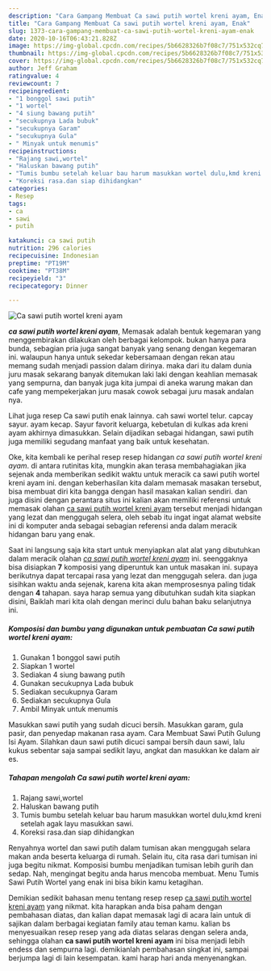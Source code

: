 ```yaml
---
description: "Cara Gampang Membuat Ca sawi putih wortel kreni ayam, Enak"
title: "Cara Gampang Membuat Ca sawi putih wortel kreni ayam, Enak"
slug: 1373-cara-gampang-membuat-ca-sawi-putih-wortel-kreni-ayam-enak
date: 2020-10-16T06:43:21.828Z
image: https://img-global.cpcdn.com/recipes/5b6628326b7f08c7/751x532cq70/ca-sawi-putih-wortel-kreni-ayam-foto-resep-utama.jpg
thumbnail: https://img-global.cpcdn.com/recipes/5b6628326b7f08c7/751x532cq70/ca-sawi-putih-wortel-kreni-ayam-foto-resep-utama.jpg
cover: https://img-global.cpcdn.com/recipes/5b6628326b7f08c7/751x532cq70/ca-sawi-putih-wortel-kreni-ayam-foto-resep-utama.jpg
author: Jeff Graham
ratingvalue: 4
reviewcount: 7
recipeingredient:
- "1 bonggol sawi putih"
- "1 wortel"
- "4 siung bawang putih"
- "secukupnya Lada bubuk"
- "secukupnya Garam"
- "secukupnya Gula"
- " Minyak untuk menumis"
recipeinstructions:
- "Rajang sawi,wortel"
- "Haluskan bawang putih"
- "Tumis bumbu setelah keluar bau harum masukkan wortel dulu,kmd kreni setelah agak layu masukkan sawi."
- "Koreksi rasa.dan siap dihidangkan"
categories:
- Resep
tags:
- ca
- sawi
- putih

katakunci: ca sawi putih 
nutrition: 296 calories
recipecuisine: Indonesian
preptime: "PT19M"
cooktime: "PT38M"
recipeyield: "3"
recipecategory: Dinner

---
```



![Ca sawi putih wortel kreni ayam](https://img-global.cpcdn.com/recipes/5b6628326b7f08c7/751x532cq70/ca-sawi-putih-wortel-kreni-ayam-foto-resep-utama.jpg)

<b><i>ca sawi putih wortel kreni ayam</i></b>, Memasak adalah bentuk kegemaran yang menggembirakan dilakukan oleh berbagai kelompok. bukan hanya para bunda, sebagian pria juga sangat banyak yang senang dengan kegemaran ini. walaupun hanya untuk sekedar kebersamaan dengan rekan atau memang sudah menjadi passion dalam dirinya. maka dari itu dalam dunia juru masak sekarang banyak ditemukan laki laki dengan keahlian memasak yang sempurna, dan banyak juga kita jumpai di aneka warung makan dan cafe yang mempekerjakan juru masak cowok sebagai juru masak andalan nya.

Lihat juga resep Ca sawi putih enak lainnya. cah sawi wortel telur. capcay sayur. ayam kecap. Sayur favorit keluarga, kebetulan di kulkas ada kreni ayam akhirnya dimasukkan. Selain dijadikan sebagai hidangan, sawi putih juga memiliki segudang manfaat yang baik untuk kesehatan.

Oke, kita kembali ke perihal resep resep hidangan <i>ca sawi putih wortel kreni ayam</i>. di antara rutinitas kita, mungkin akan terasa membahagiakan jika sejenak anda memberikan sedikit waktu untuk meracik ca sawi putih wortel kreni ayam ini. dengan keberhasilan kita dalam memasak masakan tersebut, bisa membuat diri kita bangga dengan hasil masakan kalian sendiri. dan juga disini dengan perantara situs ini kalian akan memiliki referensi untuk memasak olahan <u>ca sawi putih wortel kreni ayam</u> tersebut menjadi hidangan yang lezat dan menggugah selera, oleh sebab itu ingat ingat alamat website ini di komputer anda sebagai sebagian referensi anda dalam meracik hidangan baru yang enak.


Saat ini langsung saja kita start untuk menyiapkan alat alat yang dibutuhkan dalam meracik olahan <u><i>ca sawi putih wortel kreni ayam</i></u> ini. seenggaknya bisa disiapkan <b>7</b> komposisi yang diperuntuk kan untuk masakan ini. supaya berikutnya dapat tercapai rasa yang lezat dan menggugah selera. dan juga sisihkan waktu anda sejenak, karena kita akan memprosesnya paling tidak dengan <b>4</b> tahapan. saya harap semua yang dibutuhkan sudah kita siapkan disini, Baiklah mari kita olah dengan merinci dulu bahan baku selanjutnya ini.

<!--inarticleads1-->

##### Komposisi dan bumbu yang digunakan untuk pembuatan Ca sawi putih wortel kreni ayam:

1. Gunakan 1 bonggol sawi putih
1. Siapkan 1 wortel
1. Sediakan 4 siung bawang putih
1. Gunakan secukupnya Lada bubuk
1. Sediakan secukupnya Garam
1. Sediakan secukupnya Gula
1. Ambil  Minyak untuk menumis


Masukkan sawi putih yang sudah dicuci bersih. Masukkan garam, gula pasir, dan penyedap makanan rasa ayam. Cara Membuat Sawi Putih Gulung Isi Ayam. Silahkan daun sawi putih dicuci sampai bersih daun sawi, lalu kukus sebentar saja sampai sedikit layu, angkat dan masukkan ke dalam air es. 

<!--inarticleads2-->

##### Tahapan mengolah Ca sawi putih wortel kreni ayam:

1. Rajang sawi,wortel
1. Haluskan bawang putih
1. Tumis bumbu setelah keluar bau harum masukkan wortel dulu,kmd kreni setelah agak layu masukkan sawi.
1. Koreksi rasa.dan siap dihidangkan


Renyahnya wortel dan sawi putih dalam tumisan akan menggugah selara makan anda beserta keluarga di rumah. Selain itu, cita rasa dari tumisan ini juga begitu nikmat. Komposisi bumbu menjadikan tumisan lebih gurih dan sedap. Nah, mengingat begitu anda harus mencoba membuat. Menu Tumis Sawi Putih Wortel yang enak ini bisa bikin kamu ketagihan. 

Demikian sedikit bahasan menu tentang resep resep <u>ca sawi putih wortel kreni ayam</u> yang nikmat. kita harapkan anda bisa paham dengan pembahasan diatas, dan kalian dapat memasak lagi di acara lain untuk di sajikan dalam berbagai kegiatan family atau teman kamu. kalian bs menyesuaikan resep resep yang ada diatas selaras dengan selera anda, sehingga olahan <b>ca sawi putih wortel kreni ayam</b> ini bisa menjadi lebih endess dan sempurna lagi. demikianlah pembahasan singkat ini, sampai berjumpa lagi di lain kesempatan. kami harap hari anda menyenangkan.
